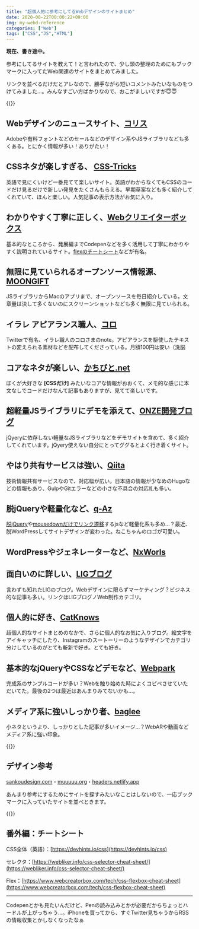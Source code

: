 ```yaml
---
title: "超個人的に参考にしてるWebデザインのサイトまとめ"
date: 2020-08-22T00:00:22+09:00
img: my-webd-reference
categories: ["Web"]
tags: ["CSS","JS","HTML"]
---
```


**現在、書き途中。**

参考にしてるサイトを教えて！と言われたので、少し頭の整理のためにもブックマークに入ってたWeb関連のサイトをまとめてみました。

リンクを並べるだけだとアレなので、勝手ながら短いコメントみたいなものをつけてみました...。みんなすごい方ばかりなので、おこがましいですが😇😇

{{<ad>}}

## Webデザインのニュースサイト、[コリス](https://coliss.com)

Adobeや有料フォントなどのセールなどのデザイン系やJSライブラリなども多くある。とにかく情報が多い！ありがたい！

## CSSネタが楽しすぎる、 [CSS-Tricks](https://css-tricks.com)

英語で見にくいけど一番見てて楽しいサイト。英語がわからなくてもCSSのコードだけ見るだけで新しい発見をたくさんもらえる。早期草案なども多く紹介してくれていて、ほんと楽しい。人気記事の表示方法がお気に入り。

## わかりやすく丁寧に正しく、[Webクリエイターボックス](https://www.webcreatorbox.com)

基本的なところから、発展編までCodepenなどを多く活用して丁寧にわかりやすく説明されているサイト。[flexのチートシート](https://www.webcreatorbox.com/tech/css-flexbox-cheat-sheet)などが有名。

## 無限に見ていられるオープンソース情報源、[MOONGIFT](https://www.moongift.jp)

JSライブラリからMacのアプリまで、オープンソースを毎日紹介している。文章量は決して多くないのにスクリーンショットなども多く無限に見ていられる。

## イラレ アピアランス職人、[コロ](https://note.com/coro46)

Twitterで有名、イラレ職人のコロさまのnote。アピアランスを駆使したテキストの変えられる素材などを配布してくださっている。月額100円は安い（洗脳

## コアなネタが楽しい、[かちびと.net](http://kachibito.net)

ぼくが大好きな **[CSSだけ]** みたいなコアな情報がおおくて、メモ的な感じに本文なしでコードだけなんて記事もありますが、見てて楽しいです。

## 超軽量JSライブラリにデモを添えて、[ONZE開発ブログ](https://on-ze.com/blog)

jQyeryに依存しない軽量なJSライブラリなどをデモサイトを含めて、多く紹介してくれています。jQyery使えない自分にとってググるとよく行き着くサイト。

## やはり共有サービスは強い、[Qiita](https://qiita.com/tags/css)

技術情報共有サービスなので、対応幅が広い。日本語の情報が少なめのHugoなどの情報もあり、GulpやGitエラーなどの小さな不具合の対応礼も多い。

## 脱jQueryや軽量化など、[q-Az](https://q-az.net)

[脱jQuery](https://q-az.net/none-jquery-addclass-has-remove-toggle/)や[mousedownだけでリンク遷移](https://q-az.net/quick-link-javascript/)するjsなど軽量化系も多め...？最近、脱WordPressしてサイトデザインが変わった。ねこちゃんのロゴが可愛い。

## WordPressやジェネレーターなど、[NxWorls](https://www.nxworld.net)

## 面白いのに詳しい、[LIGブログ](https://liginc.co.jp/web-development/)

言わずも知れたLIGのブログ。Webデザインに限らずマーケティング？ビジネス的な記事も多い。リンクはLIGブログノWeb制作カテゴリ。

## 個人的に好き、[CatKnows](https://catnose99.com)

超個人的なサイトまとめのなかで、さらに個人的なお気に入りブログ。絵文字をアイキャッチにしたり、Instagramのスートーリーのようなデザインでカテゴリ分けしているのがとても斬新で好き。とても好き。

## 基本的なjQueryやCSSなどデモなど、[Webpark](http://weboook.blog22.fc2.com)

完成系のサンプルコードが多い？Webを触り始めた時によくコピペさせていただいてた。最後の2つは最近はあんまりみてないかも...。

## メディア系に強いしっかり者、[baglee](https://bagelee.com)

小ネタというより、しっかりとした記事が多いイメージ...？WebARや動画などメディア系に強い印象。

{{<ad>}}

## デザイン参考

[sankoudesign.com](https://sankoudesign.com)・[muuuuu.org](https://muuuuu.org)・[headers.netlify.app](https://headers.netlify.app)

あんまり参考にするためにサイトを探すみたいなことはしないので、一応ブックマークに入っていたサイトを並べときます。

{{<ad>}}

## 番外編：チートシート

CSS全体（英語）：[https://devhints.io/css](https://devhints.io/css)

セレクタ：[https://webliker.info/css-selector-cheat-sheet/](https://webliker.info/css-selector-cheat-sheet/)

Flex：[https://www.webcreatorbox.com/tech/css-flexbox-cheat-sheet](https://www.webcreatorbox.com/tech/css-flexbox-cheat-sheet)

***

Codepenとかも見たいんだけど、Penの読み込みとかが必要だからちょっとハードルが上がっちゃう...。iPhoneを買ってから、すぐTwitter見ちゃうからRSSの情報収集とかしなくなったなぁ